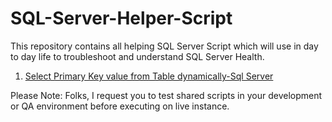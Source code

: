# SQL-Server-Helper-Script
This repository contains all helping SQL Server Script which will use in day to day life to troubleshoot and understand SQL Server Health.

1. [Select Primary Key value from Table dynamically-Sql Server](https://github.com/dhruvsheth37/SQL-Server-Helper-Script/blob/master/001.%20Select%20Primary%20Key%20value%20from%20Table%20dynamically-Sql%20Server)

Please Note: 
Folks, I request you to test shared scripts in your development or QA environment before executing on live instance.

